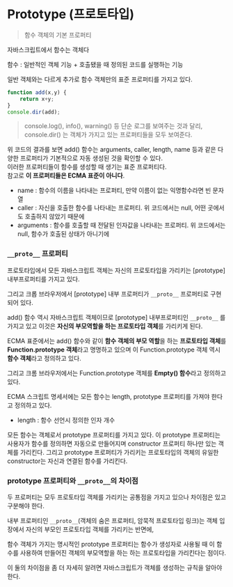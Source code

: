 Prototype (프로토타입)
=====
> 함수 객체의 기본 프로퍼티
  
자바스크립트에서 함수는 객체다  
  
함수 : 일반적인 객체 기능 + 호출됐을 때 정의된 코드를 실행하는 기능
  
일반 객체와는 다르게 추가로 함수 객체만의 표준 프로퍼티를 가지고 있다.
  
```javascript
function add(x,y) {  
    return x+y;
}  
console.dir(add);
```
> console.log(), info(), warning() 등 단순 로그를 보여주는 것과 달리, console.dir() 는 객체가 가지고 있는 프로퍼티들을 모두 보여준다.
  
위 코드의 결과를 보면 add() 함수는 arguments, caller, length, name 등과 같은 다양한 프로퍼티가 기본적으로 자동 생성된 것을 확인할 수 있다.  
이러한 프로퍼티들이 함수를 생성할 때 생기는 표준 프로퍼티다.  
참고로 **이 프로퍼티들은 ECMA 표준이 아니다**.
  
- name : 함수의 이름을 나타내는 프로퍼티, 만약 이름이 없는 익명함수라면 빈 문자열
- caller : 자신을 호출한 함수를 나타내는 프로퍼티. 위 코드에서는 null, 어떤 곳에서도 호출하지 않았기 때문에
- arguments : 함수를 호출할 때 전달된 인자값을 나타내는 프로퍼티. 위 코드에서는 null, 함수가 호출된 상태가 아니기에
  
### `__proto__` 프로퍼티
프로토타입에서 모든 자바스크립트 객체는 자신의 프로토타입을 가리키는 [prototype] 내부프로퍼티를 가지고 있다.
    
그리고 크롭 브라우저에서 [prototype] 내부  프로퍼티가 `__proto__` 프로퍼티로 구현되어 있다.  
  
add() 함수 역시 자바스크립트 객체이므로 [prototype] 내부프로퍼티인 `__proto__` 를 가지고 있고 이것은 **자신의 부모역할을 하는 프로토타입 객체**를 가리키게 된다.
  
ECMA 표준에서는 add() 함수와 같이 **함수 객체의 부모 역할**을 하는 **프로토타입 객체**를 **Function.prototype 객체**라고 명명하고 있으며 이 Function.prototype 객체 역시 **함수 객체**라고 정의하고 있다.
  
그리고 크롬 브라우저에서는 Function.prototype 객체를 **Empty() 함수**라고 정의하고 있다.
  
ECMA 스크립트 명세서에는 모든 함수는 length, prototype 프로퍼티를 가져야 한다고 정의하고 있다.
  
- length : 함수 선언시 정의한 인자 개수
  
모든 함수는 객체로서 prototype 프로퍼티를 가지고 있다. 이 prototype 프로퍼티는 사용자가 함수를 정의하면 자동으로 만들어지며 constructor 프로퍼티 하나만 있는 객체를 가리킨다. 그리고 prototype 프로퍼티가 가리키는 프로토타입의 객체의 유일한 constructor는 자신과 연결된 함수를 가리킨다.

### prototype 프로퍼티와 `__proto__`의 차이점
두 프로퍼티는 모두 프로토타입 객체를 가리키는 공통점을 가지고 있으나 차이점은 있고 구분해야 한다.
  
내부 프로퍼티인 `__proto__`(객체의 숨은 프로퍼티, 암묵적 프로토타입 링크)는 객체 입장에서 자신의 부모인 프로토타입 객체를 가리키는 반면에, 
  
함수 객체가 가지는 명시적인 prototype 프로퍼티는 함수가 생성자로 사용될 때 이 함수를 사용하여 만들어진 객체의 부모역할을 하는 하는 프로토타입을 가리킨다는 점이다.
  
이 둘의 차이점을 좀 더 자세히 알려면 자바스크립트가 객체를 생성하는 규칙을 알아야 한다.
